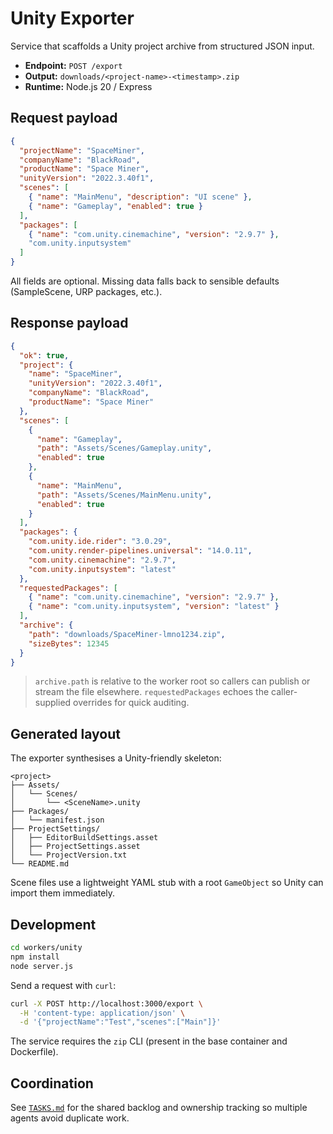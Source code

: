 # Unity Exporter

Service that scaffolds a Unity project archive from structured JSON input.

- **Endpoint:** `POST /export`
- **Output:** `downloads/<project-name>-<timestamp>.zip`
- **Runtime:** Node.js 20 / Express

## Request payload

```json
{
  "projectName": "SpaceMiner",
  "companyName": "BlackRoad",
  "productName": "Space Miner",
  "unityVersion": "2022.3.40f1",
  "scenes": [
    { "name": "MainMenu", "description": "UI scene" },
    { "name": "Gameplay", "enabled": true }
  ],
  "packages": [
    { "name": "com.unity.cinemachine", "version": "2.9.7" },
    "com.unity.inputsystem"
  ]
}
```

All fields are optional. Missing data falls back to sensible defaults (SampleScene, URP packages, etc.).

## Response payload

```json
{
  "ok": true,
  "project": {
    "name": "SpaceMiner",
    "unityVersion": "2022.3.40f1",
    "companyName": "BlackRoad",
    "productName": "Space Miner"
  },
  "scenes": [
    {
      "name": "Gameplay",
      "path": "Assets/Scenes/Gameplay.unity",
      "enabled": true
    },
    {
      "name": "MainMenu",
      "path": "Assets/Scenes/MainMenu.unity",
      "enabled": true
    }
  ],
  "packages": {
    "com.unity.ide.rider": "3.0.29",
    "com.unity.render-pipelines.universal": "14.0.11",
    "com.unity.cinemachine": "2.9.7",
    "com.unity.inputsystem": "latest"
  },
  "requestedPackages": [
    { "name": "com.unity.cinemachine", "version": "2.9.7" },
    { "name": "com.unity.inputsystem", "version": "latest" }
  ],
  "archive": {
    "path": "downloads/SpaceMiner-lmno1234.zip",
    "sizeBytes": 12345
  }
}
```

> `archive.path` is relative to the worker root so callers can publish or stream the file elsewhere. `requestedPackages` echoes the caller-supplied overrides for quick auditing.

## Generated layout

The exporter synthesises a Unity-friendly skeleton:

```
<project>
├── Assets/
│   └── Scenes/
│       └── <SceneName>.unity
├── Packages/
│   └── manifest.json
├── ProjectSettings/
│   ├── EditorBuildSettings.asset
│   ├── ProjectSettings.asset
│   └── ProjectVersion.txt
└── README.md
```

Scene files use a lightweight YAML stub with a root `GameObject` so Unity can import them immediately.

## Development

```bash
cd workers/unity
npm install
node server.js
```

Send a request with `curl`:

```bash
curl -X POST http://localhost:3000/export \
  -H 'content-type: application/json' \
  -d '{"projectName":"Test","scenes":["Main"]}'
```

The service requires the `zip` CLI (present in the base container and Dockerfile).

## Coordination

See [`TASKS.md`](./TASKS.md) for the shared backlog and ownership tracking so multiple agents avoid duplicate work.
